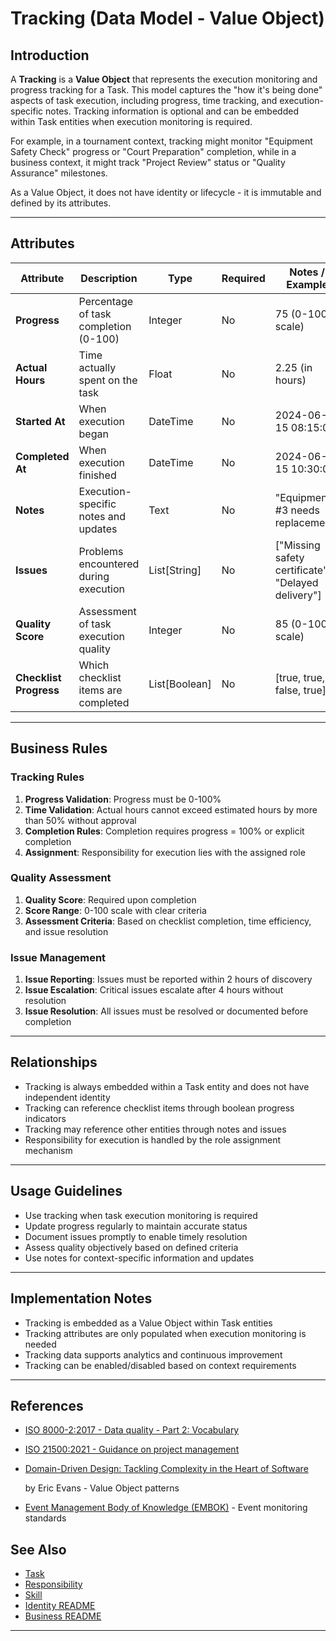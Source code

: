 # **Tracking** (Data Model - Value Object)

## **Introduction**

A **Tracking** is a **Value Object** that represents the execution monitoring and progress tracking for a Task. This
model captures the "how it's being done" aspects of task execution, including progress, time tracking, and
execution-specific notes. Tracking information is optional and can be embedded within Task entities when execution
monitoring is required.

For example, in a tournament context, tracking might monitor "Equipment Safety Check" progress or "Court Preparation"
completion, while in a business context, it might track "Project Review" status or "Quality Assurance" milestones.

As a Value Object, it does not have identity or lifecycle - it is immutable and defined by its attributes.

---

## **Attributes**

| Attribute              | Description                           | Type          | Required | Notes / Example                                    |
| ---------------------- | ------------------------------------- | ------------- | -------- | -------------------------------------------------- |
| **Progress**           | Percentage of task completion (0-100) | Integer       | No       | 75 (0-100 scale)                                   |
| **Actual Hours**       | Time actually spent on the task       | Float         | No       | 2.25 (in hours)                                    |
| **Started At**         | When execution began                  | DateTime      | No       | 2024-06-15 08:15:00                                |
| **Completed At**       | When execution finished               | DateTime      | No       | 2024-06-15 10:30:00                                |
| **Notes**              | Execution-specific notes and updates  | Text          | No       | "Equipment #3 needs replacement"                   |
| **Issues**             | Problems encountered during execution | List[String]  | No       | ["Missing safety certificate", "Delayed delivery"] |
| **Quality Score**      | Assessment of task execution quality  | Integer       | No       | 85 (0-100 scale)                                   |
| **Checklist Progress** | Which checklist items are completed   | List[Boolean] | No       | [true, true, false, true]                          |

---

## **Business Rules**

### **Tracking Rules**

1. **Progress Validation**: Progress must be 0-100%
2. **Time Validation**: Actual hours cannot exceed estimated hours by more than 50% without approval
3. **Completion Rules**: Completion requires progress = 100% or explicit completion
4. **Assignment**: Responsibility for execution lies with the assigned role

### **Quality Assessment**

1. **Quality Score**: Required upon completion
2. **Score Range**: 0-100 scale with clear criteria
3. **Assessment Criteria**: Based on checklist completion, time efficiency, and issue resolution

### **Issue Management**

1. **Issue Reporting**: Issues must be reported within 2 hours of discovery
2. **Issue Escalation**: Critical issues escalate after 4 hours without resolution
3. **Issue Resolution**: All issues must be resolved or documented before completion

---

## **Relationships**

- Tracking is always embedded within a Task entity and does not have independent identity
- Tracking can reference checklist items through boolean progress indicators
- Tracking may reference other entities through notes and issues
- Responsibility for execution is handled by the role assignment mechanism

---

## **Usage Guidelines**

- Use tracking when task execution monitoring is required
- Update progress regularly to maintain accurate status
- Document issues promptly to enable timely resolution
- Assess quality objectively based on defined criteria
- Use notes for context-specific information and updates

---

## **Implementation Notes**

- Tracking is embedded as a Value Object within Task entities
- Tracking attributes are only populated when execution monitoring is needed
- Tracking data supports analytics and continuous improvement
- Tracking can be enabled/disabled based on context requirements

---

## References

- [ISO 8000-2:2017 - Data quality - Part 2: Vocabulary](https://www.iso.org/standard/36326.html)
- [ISO 21500:2021 - Guidance on project management](https://www.iso.org/standard/50003.html)
- [Domain-Driven Design: Tackling Complexity in the Heart of Software](https://www.amazon.com/Domain-Driven-Design-Tackling-Complexity-Software/dp/0321125215)

  by Eric Evans - Value Object patterns

- [Event Management Body of Knowledge (EMBOK)](https://www.embok.org/index.php/embok-model) - Event monitoring standards

## See Also

- [Task](../../../identity/role/responsibility/task.md)
- [Responsibility](../../../identity/role/responsibility/responsibility.md)
- [Skill](../../../identity/role/responsibility/skill.md)
- [Identity README](../../../identity/README.md)
- [Business README](../../../README.md)

---
